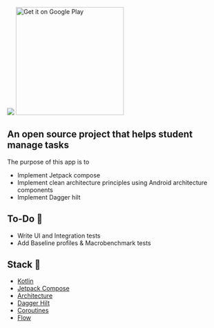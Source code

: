 <img src="https://user-images.githubusercontent.com/37804253/180980929-e3e80147-3a28-4b37-8a75-d90391db45a6.png" />

<a href='https://play.google.com/store/apps/details?id=com.devclubvvce.studenttaskmanager&pcampaignid=pcampaignidMKT-Other-global-all-co-prtnr-py-PartBadge-Mar2515-1'>
<img alt='Get it on Google Play' src='https://play.google.com/intl/en_us/badges/static/images/badges/en_badge_web_generic.png' width=250px/>
</a>

## An open source project that helps student manage tasks

The purpose of this app is to

- Implement Jetpack compose
- Implement clean architecture principles using Android architecture components
- Implement Dagger hilt

## To-Do 🚧

- Write UI and Integration tests
- Add Baseline profiles & Macrobenchmark tests

## Stack 💚

- [Kotlin](https://kotlinlang.org/docs/getting-started.html)
- [Jetpack Compose](https://developer.android.com/jetpack/compose)
- [Architecture](https://developer.android.com/topic/architecture)
- [Dagger Hilt](https://developer.android.com/training/dependency-injection/hilt-android)
- [Coroutines](https://kotlinlang.org/docs/coroutines-overview.html)
- [Flow](https://kotlinlang.org/api/kotlinx.coroutines/kotlinx-coroutines-core/kotlinx.coroutines.flow/-flow/)

